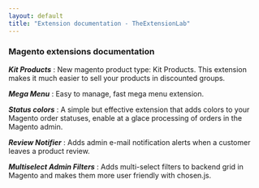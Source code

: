 ```yaml
---
layout: default
title: "Extension documentation - TheExtensionLab"
---
```


### Magento extensions documentation

***Kit Products*** : New magento product type: Kit Products. This extension makes it much easier to sell your products in discounted groups.

***Mega Menu*** : Easy to manage, fast mega menu extension.

***Status colors*** : A simple but effective extension that adds colors to your Magento order statuses, enable at a glace processing of orders in the Magento admin.

***Review Notifier*** : Adds admin e-mail notification alerts when a customer leaves a product review.

***Multiselect Admin Filters*** : Adds multi-select filters to backend grid in Magento and makes them more user friendly with chosen.js.
